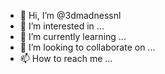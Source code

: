 - 👋 Hi, I’m @3dmadnessnl
- 👀 I’m interested in ...
- 🌱 I’m currently learning ...
- 💞️ I’m looking to collaborate on ...
- 📫 How to reach me ...

<!---
3d-madness.nl/3d-madness.nl is a ✨ special ✨ repository because its `README.md` (this file) appears on your GitHub profile.
You can click the Preview link to take a look at your changes.
--->
